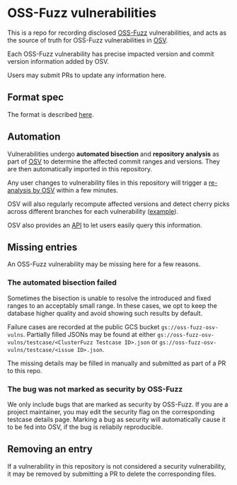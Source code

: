 # OSS-Fuzz vulnerabilities

This is a repo for recording disclosed [OSS-Fuzz](https://github.com/google/oss-fuzz)
vulnerabilities, and acts as the source of truth for OSS-Fuzz vulnerabilities in
[OSV].

Each OSS-Fuzz vulnerability has precise impacted version and commit version
information added by OSV.

Users may submit PRs to update any information here.

## Format spec

The format is described [here](https://osv.dev/docs/index.html#tag/vulnerability_schema).

## Automation

Vulnerabilities undergo **automated bisection** and **repository analysis** as part of 
[OSV] to determine the affected commit ranges and versions. They are then
automatically imported in this repository.

Any user changes to vulnerability files in this repository will trigger a
[re-analysis by OSV](https://github.com/google/osv/blob/master/docker/importer/importer.py)
within a few minutes.

OSV will also regularly recompute affected versions and detect cherry picks
across different branches for each vulnerability
([example](https://github.com/google/oss-fuzz-vulns/commit/76395230e992d4de9bae19b39d27dbad16ec389d)).

OSV also provides an [API](https://osv.dev/docs/) to let users easily query this information.

[OSV]: https://github.com/google/osv

## Missing entries

An OSS-Fuzz vulnerability may be missing here for a few reasons.

### The automated bisection failed

Sometimes the bisection is unable to resolve the introduced and fixed
ranges to an acceptably small range. In these cases, we opt to keep the database
higher quality and avoid showing such results by default. 

Failure cases are recorded at the public GCS bucket `gs://oss-fuzz-osv-vulns`.
Partially filled JSONs may be found at either
`gs://oss-fuzz-osv-vulns/testcase/<ClusterFuzz Testcase ID>.json` or
`gs://oss-fuzz-osv-vulns/testcase/<issue ID>.json`.

The missing details may be filled in manually and submitted as part of a PR to this repo.

### The bug was not marked as security by OSS-Fuzz

We only include bugs that are marked as security by OSS-Fuzz. If you are a
project maintainer, you may edit the security flag on the corresponding testcase
details page. Marking a bug as security will automatically cause it to be fed into OSV,
if the bug is reliabily reproducible.

## Removing an entry

If a vulnerability in this repository is not considered a security vulnerability,
it may be removed by submitting a PR to delete the corresponding files.

